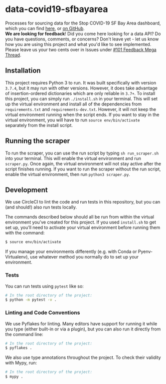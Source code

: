 # data-covid19-sfbayarea
Processes for sourcing data for the Stop COVID-19 SF Bay Area dashboard, which you can find [here](https://stop-covid19-sfbayarea.netlify.com/), or [on GitHub](https://github.com/sfbrigade/stop-covid19-sfbayarea).  
**We are looking for feedback**! Did you come here looking for a data API? Do you have questions, comments, or concerns? Don't leave yet - let us know how you are using this project and what you'd like to see implemented. Please leave us your two cents over in Issues under [#101 Feedback Mega Thread](https://github.com/sfbrigade/data-covid19-sfbayarea/issues/101).

## Installation
This project requires Python 3 to run. It was built specifically with version `3.7.4`, but it may run with other versions. However, it does take advantage of insertion-ordered dictionaries which are only reliable in `3.7+`.
To install this project, you can simply run `./install.sh` in your terminal. This will set up the virtual environment and install all of the dependencies from `requirements.txt` and `requirements-dev.txt`. However, it will not keep the virtual environment running when the script ends. If you want to stay in the virtual environment, you will have to run `source env/bin/activate` separately from the install script.

## Running the scraper
To run the scraper, you can use the run script by typing `sh run_scraper.sh` into your terminal. This will enable the virtual environment and run `scraper.py`. Once again, the virtual environment will not stay active after the script finishes running. If you want to run the scraper without the run script, enable the virtual environment, then run `python3 scraper.py`.

## Development

We use CircleCI to lint the code and run tests in this repository, but you can (and should!) also run tests locally.

The commands described below should all be run from within the virtual environment you’ve created for this project. If you used `install.sh` to get set up, you’ll need to activate your virtual environment before running them with the command:

```sh
$ source env/bin/activate
```

If you manage your environments differently (e.g. with Conda or Pyenv-Virtualenv), use whatever method you normally do to set up your environment.

### Tests

You can run tests using `pytest` like so:

```sh
# In the root directory of the project:
$ python -m pytest -v .
```

### Linting and Code Conventions

We use Pyflakes for linting. Many editors have support for running it while you type (either built-in or via a plugin), but you can also run it directly from the command line:

```sh
# In the root directory of the project:
$ pyflakes .
```

We also use type annotations throughout the project. To check their validity with Mypy, run:

```sh
# In the root directory of the project:
$ mypy .
```
